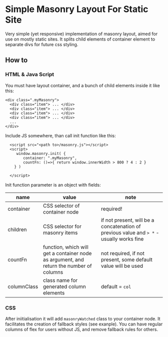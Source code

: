 Simple Masonry Layout For Static Site
=====================================

Very simple (yet responsive) implementation of masonry layout, aimed for use on mostly static sites. It splits child elements of container element to separate divs for future css styling. 

How to
------

### HTML & Java Script

You must have layout container, and a bunch of child elements inside it like this:

```
<div class=".myMasonry">
  <div class="item"> ... </div>
  <div class="item"> ... </div>
  <div class="item"> ... </div>
  <div class="item"> ... </div>
  ...
</div>

```

Include JS somewhere, than call init function like this:

```
  <script src="<path to>/masonry.js"></script>
  <script>
     window.masonry.init( {
        container: ".myMasonry",
        countFn: ()=>{ return window.innerWidth > 800 ? 4 : 2 }
    } )
    
  </script>

```
Init function parameter is an object with fields:

| name | value | note |
|--|--|--|
| container | CSS selector of container node | required! |
| children | CSS selector for masonry items | if not present, will be a concatenation of previous value and `> *` - usually works fine |
| countFn | function, which will get a container node as argument, and return the number of columns | not required, if not present, some default value will be used |
| columnClass | class name for generated column elements | default = `col` | 

### CSS

After iniitialisation it will add `masonryWatched` class to your container node. It facilitates the creation of fallback styles (see exanple). You can have regular columns of flex for users without JS, and remove fallback rules for others.


